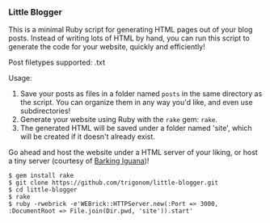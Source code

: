 ### Little Blogger

This is a minimal Ruby script for generating HTML pages out of your
blog posts. Instead of writing lots of HTML by hand, you can run this
script to generate the code for your website, quickly and efficiently!

Post filetypes supported: .txt

Usage:

1. Save your posts as files in a folder named `posts` in the same directory as the script. You can organize them in any way you'd like, and even use subdirectories!
2. Generate your website using Ruby with the `rake` gem: `rake`.
3. The generated HTML will be saved under a folder named 'site', which will be created if it doesn't already exist.

Go ahead and host the website under a HTML server of your liking, or host a tiny server (courtesy of [Barking Iguana](http://barkingiguana.com/2010/04/11/a-one-line-web-server-in-ruby/))!
	
	$ gem install rake
	$ git clone https://github.com/trigonom/little-blogger.git
	$ cd little-blogger
	$ rake
	$ ruby -rwebrick -e'WEBrick::HTTPServer.new(:Port => 3000, :DocumentRoot => File.join(Dir.pwd, 'site')).start'
